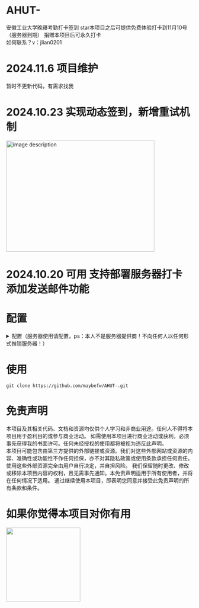 # AHUT-
安徽工业大学晚寝考勤打卡签到 
star本项目之后可提供免费体验打卡到11月10号（服务器到期）   捐赠本项目后可永久打卡   
如何联系？v：jlian0201
# 2024.11.6 项目维护
暂时不更新代码，有需求找我

# 2024.10.23 实现动态签到，新增重试机制
<img src="https://github.com/user-attachments/assets/12af871e-a12a-4c71-84ea-180aa2d2f1d3" alt="image description" width="400" height="300" />


# 2024.10.20 可用 支持部署服务器打卡 添加发送邮件功能
# 配置
<details>
<summary>配置（服务器使用请配置，ps：本人不是服务器提供商！不向任何人以任何形式推销服务器！）</summary>

服务器配置概述：以 windterm 连接工具为例，连接上服务器之后在 /root 目录里拖入 fuwuqiqiandao.js 文件    
连接上服务器之后，执行以下命令：
```
sudo apt update //在安装 Node.js 之前，先更新服务器的软件包列表
sudo apt install curl //安装curl工具
curl -fsSL https://deb.nodesource.com/setup_18.x | sudo -E bash - //安装nodejs环境
sudo apt install -y nodejs //安装nodejs
node -v
npm -v //检查node和npm版本
```
在服务器上安装axios和nodemailer库   
```
npm install axios
npm install nodemailer
```

实现在服务器上定时执行打卡脚本：   
```
crontab -e //设置 cron 定时任务
20 21 * * * /usr/bin/node /root/fuwuqiqiandao.js >> /root/fuwuqiqiandao.log 2>&1
```   
crontab 文件中添加，20 21 * * *: 这表示每天的 21:20 执行任务

```
cd /root
node fuwuqiqiandao.js //测试脚本
```


</details>

# 使用

```
git clone https://github.com/maybefw/AHUT-.git
```


# 免责声明
本项目及其相关代码、文档和资源均仅供个人学习和非商业用途。任何人不得将本项目用于盈利目的或参与商业活动。
如需使用本项目进行商业活动或获利，必须事先获得我的书面许可。任何未经授权的使用都将被视为违反此声明。   
本项目可能包含由第三方提供的外部链接或资源。我们对这些外部网站或资源的内容、准确性或功能性不作任何担保，亦不对其隐私政策或使用条款承担任何责任。使用这些外部资源完全由用户自行决定，并自担风险。   我们保留随时更改、修改或移除本项目内容的权利，且无需事先通知。本免责声明适用于所有使用者，并将在任何情况下适用。   通过继续使用本项目，即表明您同意并接受此免责声明的所有条款和条件。  
 
# 如果你觉得本项目对你有用

<img src="https://github.com/user-attachments/assets/d620a231-19eb-47fb-a1f7-61c12826d90f" width="200" />







